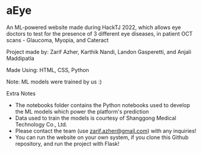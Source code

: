 # aEye

An ML-powered website made during HackTJ 2022, which allows eye doctors to test for the presence of 3 different eye diseases, in patient OCT scans - Glaucoma, Myopia, and Cateract


Project made by: Zarif Azher, Karthik Nandi, Landon Gasperetti, and Anjali Maddipatla

Made Using: HTML, CSS, Python


Note: ML models were trained by us :)

Extra Notes
- The notebooks folder contains the Python notebooks used to develop the ML models which power the platform's prediction
- Data used to train the models is courtesy of Shanggong Medical Technology Co., Ltd.
- Please contact the team (use zarif.azher@gmail.com) with any inquiries!
- You can run the website on your own system, if you clone this Github repository, and run the project with Flask!
